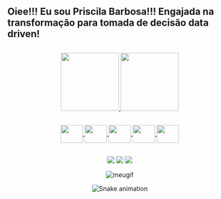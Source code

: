 ## Oiee!!! Eu sou Priscila Barbosa!!! Engajada na transformação para tomada de decisão data driven!

##

<div align="center">
  <a href="https://github.com/PrisBarbosa">
  <img height="130em" src="https://github-readme-stats.vercel.app/api?username=PrisBarbosa&show_icons=true&theme=dracula&include_all_commits=true&count_private=true"/>
  <img height="130em" src="https://github-readme-stats.vercel.app/api/top-langs/?username=PrisBarbosa&layout=compact&langs_count=7&theme=dracula"/>
    
##
    
<img align="center" height="40" width="50" src="https://cdn.jsdelivr.net/gh/devicons/devicon/icons/canva/canva-original.svg" />
<img align="center" height="40" width="50" src="https://cdn.jsdelivr.net/gh/devicons/devicon/icons/mysql/mysql-original.svg" />   
<img align="center" height="40" width="50" src="https://cdn.jsdelivr.net/gh/devicons/devicon/icons/postgresql/postgresql-original.svg" />  
<img align="center" height="40" width="50" src="https://e7.pngegg.com/pngimages/327/384/png-clipart-power-bi-business-intelligence-microsoft-azure-microsoft-dynamics-cloud-computing-cloud-computing-angle-text.png" />
<img align="center" height="40" width="50" src="https://encrypted-tbn0.gstatic.com/images?q=tbn:ANd9GcSU3s8bkQPMndvSl3XQzI9fNdaRAZv-kdznc19IP-VCvb-Nnkh_1MfgTwHkIgBD37ktTOk&usqp=CAU" /> 
      
##

 <div> 
  <a href = "mailto:priscila.kort@gmail.com"><img src="https://img.shields.io/badge/-Gmail-%23333?style=for-the-badge&logo=gmail&logoColor=white" target="_blank"></a>
  <a href="https://www.linkedin.com/in/prisbarbosa" target="_blank"><img src="https://img.shields.io/badge/-LinkedIn-%230077B5?style=for-the-badge&logo=linkedin&logoColor=white" target="_blank"></a> 
  <a href="https://instagram.com/comcienciadedados" target="_blank"><img src="https://img.shields.io/badge/-Instagram-%23E4405F?style=for-the-badge&logo=instagram&logoColor=white" target="_blank"></a>
   
   
   
  ![meugif](https://user-images.githubusercontent.com/95291494/144163060-491a33bd-a356-4781-847a-1dbc218bd858.gif)
   
 
  ![Snake animation](https://github.com/PrisBarbosa/PrisBarbosa/blob/output/github-contribution-grid-snake.svg)

  </div> 
       
##
    


